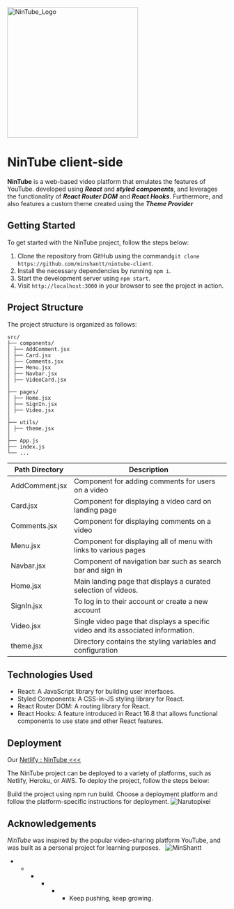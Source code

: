 
<img src="https://res.cloudinary.com/mmin/image/upload/v1669291157/NinTube/nintubeLogo_vuwtnp.png" alt="NinTube_Logo" width="300" height="300">

# NinTube client-side

**NinTube** is a web-based video platform that emulates the features of YouTube. developed using ***React*** and ***styled components***, and leverages the functionality of ***React Router DOM*** and ***React Hooks***. Furthermore, and also features a custom theme created using the ***Theme Provider***

## Getting Started

To get started with the NinTube project, follow the steps below:

1. Clone the repository from GitHub using the command`git clone https://github.com/minshantt/nintube-client`.
2. Install the necessary dependencies by running `npm i`.
3. Start the development server using `npm start`.
4. Visit `http://localhost:3000` in your browser to see the project in action.

## Project Structure

The project structure is organized as follows:

```structure_directory
src/
├── components/
│ ├── AddComment.jsx
│ ├── Card.jsx
│ ├── Comments.jsx
│ ├── Menu.jsx
│ ├── Navbar.jsx
│ ├── VideoCard.jsx
│
├── pages/
│ ├── Home.jsx
│ ├── SignIn.jsx
│ ├── Video.jsx
│
├── utils/
│ ├── theme.jsx
│
├── App.js
├── index.js
└── ...
```
| Path Directory | Description |
| ----------- | ----------- |
| AddComment.jsx | Component for adding comments for users on a video |
| Card.jsx | Component for displaying a video card on landing page |
| Comments.jsx | Component for displaying comments on a video |
| Menu.jsx | Component for displaying all of menu with links to various pages |
| Navbar.jsx | Component of navigation bar such as search bar and sign in |
| Home.jsx | Main landing page that displays a curated selection of videos.|
| SignIn.jsx | To log in to their account or create a new account |
| Video.jsx | Single video page that displays a specific video and its associated information. |
| theme.jsx | Directory contains the styling variables and configuration|

## Technologies Used

- React: A JavaScript library for building user interfaces.
- Styled Components: A CSS-in-JS styling library for React.
- React Router DOM: A routing library for React.
- React Hooks: A feature introduced in React 16.8 that allows functional components to use state and other React features.

## Deployment
Our [Netlify : NinTube <<<](link.com)

The NinTube project can be deployed to a variety of platforms, such as Netlify, Heroku, or AWS. To deploy the project, follow the steps below:

Build the project using npm run build.
Choose a deployment platform and follow the platform-specific instructions for deployment.
![Narutopixel](https://media3.giphy.com/media/mbfP9v8u43Afvyc8Sy/200w.webp?cid=ecf05e47m0xoq80em1lkoa9zl1kpxxncbdyaqk6vwpb0ojza&rid=200w.webp&ct=)
## Acknowledgements
*NinTube* was inspired by the popular video-sharing platform YouTube, and was built as a personal project for learning purposes.
 
![MinShantt](https://media0.giphy.com/media/v1.Y2lkPTc5MGI3NjExODU4YTNmNGFhNDE0ZGVhYWU5OTEzM2I2NTFlYTQyNjQ2ZjU3OTUyNCZjdD1z/szQYBuAJaOta7UQ8Au/giphy.gif)
- - - - - - Keep pushing, keep growing.
